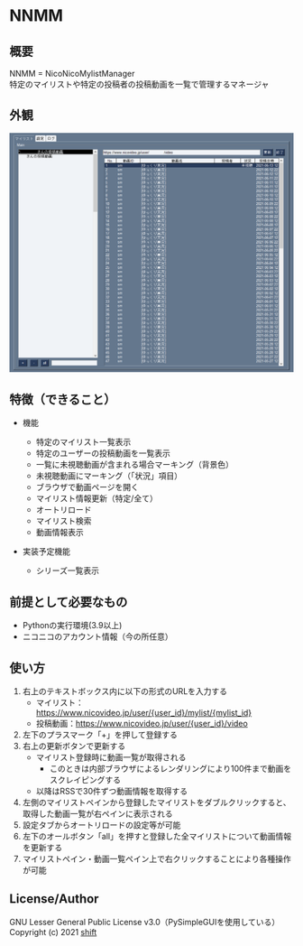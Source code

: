 # NNMM


## 概要
NNMM = NicoNicoMylistManager  
特定のマイリストや特定の投稿者の投稿動画を一覧で管理するマネージャ


## 外観
![外観](./image/外観.png)


## 特徴（できること）
- 機能
    - 特定のマイリスト一覧表示
    - 特定のユーザーの投稿動画を一覧表示
    - 一覧に未視聴動画が含まれる場合マーキング（背景色）
    - 未視聴動画にマーキング（「状況」項目）
    - ブラウザで動画ページを開く
    - マイリスト情報更新（特定/全て）
    - オートリロード
    - マイリスト検索
    - 動画情報表示

- 実装予定機能
    - シリーズ一覧表示

## 前提として必要なもの
- Pythonの実行環境(3.9以上)
- ニコニコのアカウント情報（今の所任意）


## 使い方
1. 右上のテキストボックス内に以下の形式のURLを入力する
    - マイリスト：https://www.nicovideo.jp/user/{user_id}/mylist/{mylist_id}
    - 投稿動画：https://www.nicovideo.jp/user/{user_id}/video
1. 左下のプラスマーク「+」を押して登録する
1. 右上の更新ボタンで更新する
    - マイリスト登録時に動画一覧が取得される
        - このときは内部ブラウザによるレンダリングにより100件まで動画をスクレイピングする
    - 以降はRSSで30件ずつ動画情報を取得する
1. 左側のマイリストペインから登録したマイリストをダブルクリックすると、取得した動画一覧が右ペインに表示される
1. 設定タブからオートリロードの設定等が可能
1. 左下のオールボタン「all」を押すと登録した全マイリストについて動画情報を更新する
1. マイリストペイン・動画一覧ペイン上で右クリックすることにより各種操作が可能


## License/Author
GNU Lesser General Public License v3.0（PySimpleGUIを使用している）  
Copyright (c) 2021 [shift](https://twitter.com/_shift4869)  


